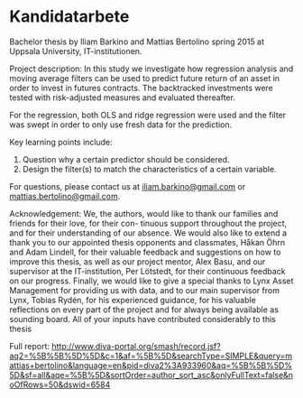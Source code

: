# Kandidatarbete

Bachelor thesis by Iliam Barkino and Mattias Bertolino spring 2015 at Uppsala University, IT-institutionen.

Project description:
In this study we investigate how regression analysis and moving average filters can be used to predict future return of an asset in order to invest in futures contracts. The backtracked investments were tested with risk-adjusted measures and evaluated thereafter.

For the regression, both OLS and ridge regression were used and the filter was swept in order to only use fresh data for the prediction.

Key learning points include:
1. Question why a certain predictor should be considered.
2. Design the filter(s) to match the characteristics of a certain variable.

For questions, please contact us at iliam.barkino@gmail.com or mattias.bertolino@gmail.com.

Acknowledgement:
We, the authors, would like to thank our families and friends for their love, for their con-
tinuous support throughout the project, and for their understanding of our absence. We
would also like to extend a thank you to our appointed thesis opponents and classmates,
Håkan Öhrn and Adam Lindell, for their valuable feedback and suggestions on how to
improve this thesis, as well as our project mentor, Alex Basu, and our supervisor at the
IT-institution, Per Lötstedt, for their continuous feedback on our progress. Finally, we
would like to give a special thanks to Lynx Asset Management for providing us with data,
and to our main supervisor from Lynx, Tobias Rydén, for his experienced guidance, for
his valuable reflections on every part of the project and for always being available as
sounding board. All of your inputs have contributed considerably to this thesis

Full report:
http://www.diva-portal.org/smash/record.jsf?aq2=%5B%5B%5D%5D&c=1&af=%5B%5D&searchType=SIMPLE&query=mattias+bertolino&language=en&pid=diva2%3A933960&aq=%5B%5B%5D%5D&sf=all&aqe=%5B%5D&sortOrder=author_sort_asc&onlyFullText=false&noOfRows=50&dswid=6584
